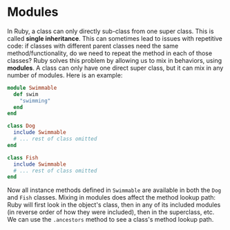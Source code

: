 # Modules

In Ruby, a class can only directly sub-class from one super class. This is called **single inheritance**.
This can sometimes lead to issues with repetitive code: if classes with different parent classes need the same method/functionality, do we need to repeat the method in each of those classes?
Ruby solves this problem by allowing us to mix in behaviors, using **modules**. A class can only have one direct super class, but it can mix in any number of modules.
Here is an example:

```ruby
module Swimmable
  def swim
    "swimming"
  end
end

class Dog
  include Swimmable
  # ... rest of class omitted
end

class Fish
  include Swimmable
  # ... rest of class omitted
end
```

Now all instance methods defined in `Swimmable` are available in both the `Dog` and `Fish` classes.
Mixing in modules does affect the method lookup path: Ruby will first look in the object's class, then in any of its included modules (in reverse order of how they were included), then in the superclass, etc.
We can use the `.ancestors` method to see a class's method lookup path.
